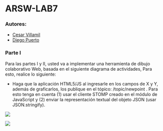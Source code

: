 
# ARSW-LAB7

### Autores:
- [Cesar Villamil](https://github.com/cvillamiljr)
- [Diego Puerto](https://github.com/Diego23p)

### Parte I
Para las partes I y II, usted va a implementar una herramienta de dibujo colaborativo Web, basada en el siguiente diagrama de actividades, Para esto, realice lo siguiente:

- Haga que la aplicación HTML5/JS al ingresarle en los campos de X y Y, además de graficarlos, los publique en el tópico: /topic/newpoint . Para esto tenga en cuenta (1) usar el cliente STOMP creado en el módulo de JavaScript y (2) enviar la representación textual del objeto JSON (usar JSON.stringify).


![](ARSW-LAB7/WEBSOCKETS_POINTS/img/1.png)


![](ARSW-LAB7/WEBSOCKETS_POINTS/img/2.PNG)








